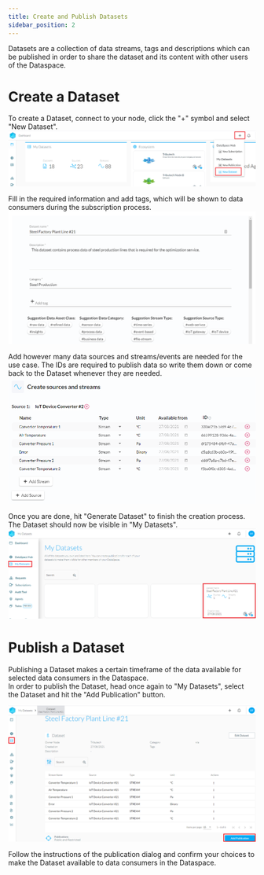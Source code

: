 ```yaml
---
title: Create and Publish Datasets
sidebar_position: 2
---
```


Datasets are a collection of data streams, tags and descriptions which can be published in order to share the dataset and its content with other users of the Dataspace.

# Create a Dataset

To create a Dataset, connect to your node, click the "+" symbol and select "New Dataset".
![Create new Dataset](assets/dataset_new.png)

Fill in the required information and add tags, which will be shown to data consumers during the subscription process.
![Fill in Dataset information](assets/dataset_info.png)

Add however many data sources and streams/events are needed for the use case. The IDs are required to publish data so write them down or come back to the Dataset whenever they are needed.
![Add sources and streams](assets/dataset_streams.png)

Once you are done, hit "Generate Dataset" to finish the creation process. The Dataset should now be visible in "My Datasets".
![My Datasets](assets/dataset_mydatasets.png)

# Publish a Dataset

Publishing a Dataset makes a certain timeframe of the data available for selected data consumers in the Dataspace.  
In order to publish the Dataset, head once again to "My Datasets", select the Dataset and hit the "Add Publication" button.

![My Datasets](assets/dataset_publish.png)

Follow the instructions of the publication dialog and confirm your choices to make the Dataset available to data consumers in the Dataspace.
